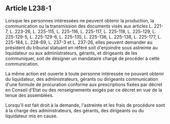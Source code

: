 Article L238-1
----
Lorsque les personnes intéressées ne peuvent obtenir la production, la
communication ou la transmission des documents visés aux articles L. 221-7, L.
223-26, L. 225-115, L. 225-116, L. 225-117, L. 225-118, L. 225-129, L.
225-129-5, L. 225-129-6, L. 225-135, L. 225-136, L. 225-138, L. 225-177, L.
225-184, L. 228-69, L. 237-3 et L. 237-26, elles peuvent demander au président
du tribunal statuant en référé soit d'enjoindre sous astreinte au liquidateur ou
aux administrateurs, gérants, et dirigeants de les communiquer, soit de désigner
un mandataire chargé de procéder à cette communication.

La même action est ouverte à toute personne intéressée ne pouvant obtenir du
liquidateur, des administrateurs, gérants ou dirigeants communication d'une
formule de procuration conforme aux prescriptions fixées par décret en Conseil
d'Etat ou des renseignements exigés par ce décret en vue de la tenue des
assemblées.

Lorsqu'il est fait droit à la demande, l'astreinte et les frais de procédure
sont à la charge des administrateurs, des gérants, des dirigeants ou du
liquidateur mis en cause.
